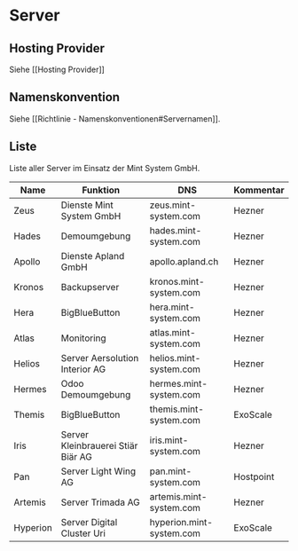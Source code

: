 # Server

## Hosting Provider

Siehe [[Hosting Provider]]

## Namenskonvention

Siehe [[Richtlinie - Namenskonventionen#Servernamen]].

## Liste

Liste aller Server im Einsatz der Mint System GmbH.

| Name     | Funktion                           | DNS                      | Kommentar |
| -------- | ---------------------------------- | ------------------------ | --------- |
| Zeus     | Dienste Mint System GmbH           | zeus.mint-system.com     | Hezner    |
| Hades    | Demoumgebung                       | hades.mint-system.com    | Hezner    |
| Apollo   | Dienste Apland GmbH                | apollo.apland.ch         | Hezner    |
| Kronos   | Backupserver                       | kronos.mint-system.com   | Hezner    |
| Hera     | BigBlueButton                      | hera.mint-system.com     | Hezner    |
| Atlas    | Monitoring                         | atlas.mint-system.com    | Hezner    |
| Helios   | Server Aersolution Interior AG     | helios.mint-system.com   | Hezner    |
| Hermes   | Odoo Demoumgebung                  | hermes.mint-system.com   | Hezner    |
| Themis   | BigBlueButton                      | themis.mint-system.com   | ExoScale  |
| Iris     | Server Kleinbrauerei Stiär Biär AG | iris.mint-system.com     | Hezner    |
| Pan      | Server Light Wing AG               | pan.mint-system.com      | Hostpoint |
| Artemis  | Server Trimada AG                  | artemis.mint-system.com  | Hezner    |
| Hyperion | Server Digital Cluster Uri         | hyperion.mint-system.com | ExoScale  |
